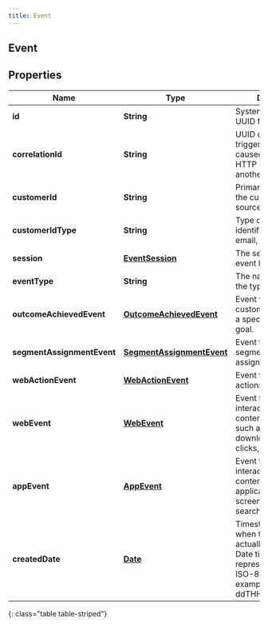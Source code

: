 ```yaml
---
title: Event
---
```

## Event


## Properties

| Name | Type | Description | Notes |
| ------------ | ------------- | ------------- | ------------- |
| **id** | <!----><!---->**String**<!----> | System-generated UUID for the event. |  |
| **correlationId** | <!----><!---->**String**<!----> | UUID corresponding to triggering action that caused this event (e.g. HTTP POST, SIP invite, another event). |  |
| **customerId** | <!----><!---->**String**<!----> | Primary identifier of the customer in the source of the events. |  [optional] |
| **customerIdType** | <!----><!---->**String**<!----> | Type of primary identifier (e.g. cookie, email, phone). |  [optional] |
| **session** | <!----><!---->[**EventSession**](EventSession.html)<!----> | The session that the event belongs to. |  |
| **eventType** | <!----><!---->**String**<!----> | The name representing the type of event. |  |
| **outcomeAchievedEvent** | <!----><!---->[**OutcomeAchievedEvent**](OutcomeAchievedEvent.html)<!----> | Event where a customer has achieved a specific outcome or goal. |  [optional] |
| **segmentAssignmentEvent** | <!----><!---->[**SegmentAssignmentEvent**](SegmentAssignmentEvent.html)<!----> | Event that represents a segment being assigned. |  [optional] |
| **webActionEvent** | <!----><!---->[**WebActionEvent**](WebActionEvent.html)<!----> | Event triggered by web actions. |  [optional] |
| **webEvent** | <!----><!---->[**WebEvent**](WebEvent.html)<!----> | Event that tracks user interactions with content in a browser such as pageviews, downloads, mobile ad clicks, etc. |  [optional] |
| **appEvent** | <!----><!---->[**AppEvent**](AppEvent.html)<!----> | Event that tracks user interactions with content in an application such as screen views, searches, etc. |  [optional] |
| **createdDate** | <!----><!---->[**Date**](Date.html)<!----> | Timestamp indicating when the event actually took place. Date time is represented as an ISO-8601 string. For example: yyyy-MM-ddTHH:mm:ss[.mmm]Z |  |
{: class="table table-striped"}



